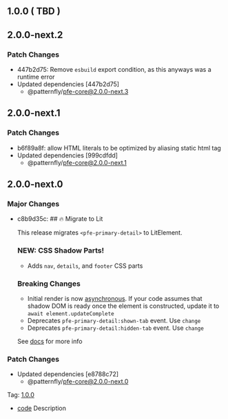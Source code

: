 ## 1.0.0 ( TBD )

## 2.0.0-next.2

### Patch Changes

- 447b2d75: Remove `esbuild` export condition, as this anyways was a runtime error
- Updated dependencies [447b2d75]
  - @patternfly/pfe-core@2.0.0-next.3

## 2.0.0-next.1

### Patch Changes

- b6f89a8f: allow HTML literals to be optimized by aliasing static html tag
- Updated dependencies [999cdfdd]
  - @patternfly/pfe-core@2.0.0-next.1

## 2.0.0-next.0

### Major Changes

- c8b9d35c: ## 🔥 Migrate to Lit

  This release migrates `<pfe-primary-detail>` to LitElement.

  ### NEW: CSS Shadow Parts!

  - Adds `nav`, `details`, and `footer` CSS parts

  ### Breaking Changes

  - Initial render is now [asynchronous](https://lit.dev/docs/components/lifecycle/#reactive-update-cycle).
    If your code assumes that shadow DOM is ready once the element is constructed, update it to `await element.updateComplete`
  - Deprecates `pfe-primary-detail:shown-tab` event. Use `change`
  - Deprecates `pfe-primary-detail:hidden-tab` event. Use `change`

  See [docs](https://patternflyelements.org/components/primary-detail/) for more info

### Patch Changes

- Updated dependencies [e8788c72]
  - @patternfly/pfe-core@2.0.0-next.0

Tag: [1.0.0](https://github.com/patternfly/patternfly-elements/releases/tag/1.0.0)

- [code](url) Description
